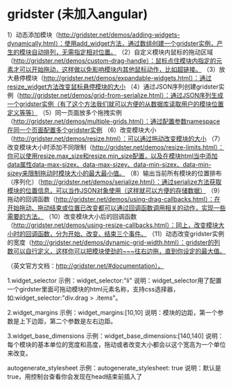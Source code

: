 
# gridster (未加入angular)

1）动态添加模块（http://gridster.net/demos/adding-widgets-dynamically.html）：使用add_widget方法，通过数组创建一个gridster实例，产生的模块自动排列，无需指定相对位置。
（2）自定义模块内鼠标的拖动区域（http://gridster.net/demos/custom-drag-handle）：鼠标点住模块内指定的元素才可以开始拖动，这样做以免影响模块内其他鼠标动作，比如超链接。
（3）放大悬停模块（http://gridster.net/demos/expandable-widgets.html）：通过resize_widget方法改变鼠标悬停模块的大小
（4）通过JSON序列创建gridster实例（http://gridster.net/demos/grid-from-serialize.html）：通过JSON序列生成一个gridster实例（有了这个方法我们就可以方便的从数据库读取用户的模块位置定义等等）
（5）同一页面放多个拖拽实例（http://gridster.net/demos/multiple-grids.html）：通过配置参数namespace在同一个页面配置多个gridster实例
（6）改变模块大小（http://gridster.net/demos/resize.html）：可以通过拖动改变模块的大小
（7）改变模块大小时添加不同限制（http://gridster.net/demos/resize-limits.html）：你可以使用resize.max_size和resize.min_size配置，以及在模块html当中添加data属性data-max-sizex、data-max-sizey、data-min-sizex、data-min-sizey来限制拖动时模块大小的最大最小值。
（8）输出当前所有模块的位置排布（序列化）（http://gridster.net/demos/serialize.html）：通过serialize方法获取模块的位置信息，可以当作JSON对象使用（这样就可以方便的存储数据）
（9）拖动的回调函数（http://gridster.net/demos/using-drag-callbacks.html）：在开始拖动、拖动结束或位置已改变都可以通过回调函数调用相关的动作，实现一些需要的方法。
（10）改变模块大小后的回调函数（http://gridster.net/demos/using-resize-callbacks.html）：同上，改变模块大小时的回调函数，分为开始、改变、结束三个事件。
（11）动态改变gridster实例的宽度（http://gridster.net/demos/dynamic-grid-width.html）：gridster的列数可以自行定义，这样你可以把模块使劲的~~~往右边拖，直到你设定的最大值。




（英文官方文档：http://gridster.net/#documentation）。


1.widget_selector
示例：widget_selector:"li"
说明：widget_selector用了配置一个girdster里面可拖动模块的html元素名称，支持css选择器，如:widget_selector:"div.drag > .items"。


2.widget_margins
示例：widget_margins:[10,10]
说明：模块的边距，第一个参数是上下边距，第二个参数是左右边距。


3.widget_base_dimensions
示例：widget_base_dimensions:[140,140]
说明：每个模块的基本单位的宽度和高度，拖动或者改变大小都会以这个宽高为一个单位来改变。


autogenerate_stylesheet
示例：autogenerate_stylesheet: true
说明：默认是true，用控制台查看你会发现在head结束前插入了<style>样式代码，大概是这样 [data-col="1"] { left: 10px; }，这些决定了拖动模块的相对位置，如果设置为false，你就要手动的定义这些模块的位置（top和left）


avoid_overlapped_widgets
示例：avoid_overlapped_widgets: true
说明：设置为true，不允许模块叠加，如果两个模块的位置一样（data-col和data-row来决定），程序会自动调整他们的位置，这样可以防止模块错乱。


serialize_params
示例：serialize_params: function($w, wgd) { return { col: wgd.col, row: wgd.row, size_x: wgd.size_x, size_y: wgd.size_y } }
说明：自定义配置序列化的格式，这个函数的返回值将作为返回数组的一个元素，每个模块生成一个元素。使用serialize()方法时才用到此配置，wgd的意思是widget data，gridster通过wgd可以直接取得诸如data-col等的配置，但是如果你想去的模块元素的id，，我们可以通过$w.attr("id")获取。


draggable.start
示例：draggable.start: function(event, ui){}
说明：拖动开始执行的函数


draggable.drag
示例：draggable:{drag: function(event, ui){}}
说明：拖动过程中鼠标移动时执行的函数


draggable.stop
示例：draggable:{stop: function(event, ui){}}
说明：拖动结束后执行的函数


resize.enabled
示例：resize:{enabled: false}
说明：默认false，设置为true时表示可以拖动模块的右下角改变模块大小


resize.axes
示例：resize:{axes: [‘both‘]}
说明：设置改变模块大小时，鼠标可以向X轴还是Y轴移动，意思就是说你可以设置改变模块大小的宽度还是高度，设置为x只能改变模块宽度，设置为y只能改变高度，设置为both高和宽都可以改变。


resize.handle_class
示例：resize:{handle_class: ‘gs-resize-handle‘}
说明：设置改变模块大小时，拖动按钮的classname，默认是gs-resize-handle


resize.handle_append_to
示例：resize:{handle_append_to: ‘‘}
说明：通过css选择器设置一个元素，这个元素将是拖动按钮的父元素，如果不设置，默认是这个模块（也就是widget_selector的值）


resize.max_size
示例：resize:{max_size: [Infinity, Infinity]}
说明：在改变模块大小的时候，为模块的最大宽高做限制


resize.start
示例：resize:{start: function(e, ui, $widget) {}}
说明：鼠标开始拖动大小的时候执行的函数


resize.resize
示例：resize:{resize: function(e, ui, $widget) {}}
说明：大小一旦改变执行的函数


resize.stop
示例：resize:{stop: function(e, ui, $widget) {}}
说明：停止改变大小（释放鼠标）执行的函数